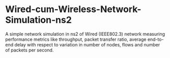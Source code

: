 # Wired-cum-Wireless-Network-Simulation-ns2
A simple network simulation in ns2 of Wired (IEEE802.3) network measuring performance metrics like throughput, packet transfer ratio, average end-to-end delay with respect to variation in number of nodes, flows and  number of packets per second.
